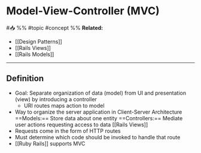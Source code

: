 # Model-View-Controller (MVC)
#📥 
%%
#topic
#concept
%%
**Related:**
-  [[Design Patterns]]
-  [[Rails Views]]
-  [[Rails Models]]

---

## Definition
- Goal: Separate organization of data (model) from UI and presentation (view) by introducing a controller
	- URI routes maps action to model 
- Way to organize the server application in Client-Server Architecture
==Models:== Store data about one entity 
==Controllers:== Mediate user actions requesting access to data
[[Rails Views]]
- Requests come in the form of HTTP routes
- Must determine which code should be invoked to handle that route
- [[Ruby Rails]] supports MVC
